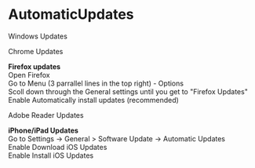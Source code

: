 # AutomaticUpdates <br />

Windows Updates <br />

Chrome Updates <br />

**Firefox updates** <br />
Open Firefox <br />
Go to Menu (3 parrallel lines in the top right) - Options <br />
Scoll down through the General settings until you get to "Firefox Updates" <br />
Enable Automatically install updates (recommended) <br />

Adobe Reader Updates <br />

**iPhone/iPad Updates** <br />
Go to Settings -> General > Software Update -> Automatic Updates <br />
Enable Download iOS Updates <br />
Enable Install iOS Updates <br />

